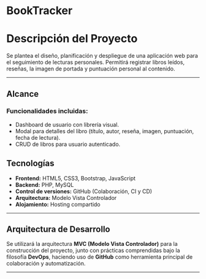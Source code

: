 # BookTracker

# Descripción del Proyecto

Se plantea el diseño, planificación y despliegue de una aplicación web para el seguimiento de lecturas personales. Permitirá registrar libros leídos, reseñas, la imagen de portada y puntuación personal al contenido.

---
## Alcance

### Funcionalidades incluidas:

- Dashboard de usuario con librería visual.
- Modal para detalles del libro (título, autor, reseña, imagen, puntuación, fecha de lectura).
- CRUD de libros para usuario autenticado.


## Tecnologías

- **Frontend:** HTML5, CSS3, Bootstrap, JavaScript  
- **Backend:** PHP, MySQL  
- **Control de versiones:** GitHub (Colaboración, CI y CD)  
- **Arquitectura:** Modelo Vista Controlador  
- **Alojamiento:** Hosting compartido  

---

## Arquitectura de Desarrollo

Se utilizará la arquitectura **MVC (Modelo Vista Controlador)** para la construcción del proyecto, junto con prácticas comprendidas bajo la filosofía **DevOps**, haciendo uso de **GitHub** como herramienta principal de colaboración y automatización.

---


